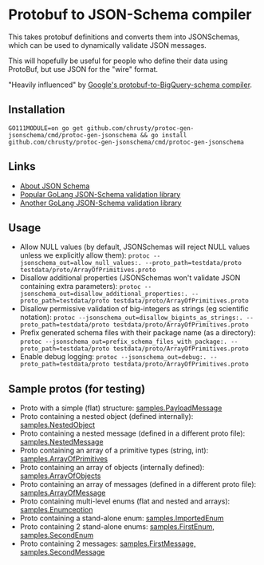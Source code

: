 Protobuf to JSON-Schema compiler
================================
This takes protobuf definitions and converts them into JSONSchemas, which can be used to dynamically validate JSON messages.

This will hopefully be useful for people who define their data using ProtoBuf, but use JSON for the "wire" format.

"Heavily influenced" by [Google's protobuf-to-BigQuery-schema compiler](https://github.com/GoogleCloudPlatform/protoc-gen-bq-schema).


Installation
------------
`GO111MODULE=on go get github.com/chrusty/protoc-gen-jsonschema/cmd/protoc-gen-jsonschema && go install github.com/chrusty/protoc-gen-jsonschema/cmd/protoc-gen-jsonschema`

Links
-----
* [About JSON Schema](http://json-schema.org/)
* [Popular GoLang JSON-Schema validation library](https://github.com/xeipuuv/gojsonschema)
* [Another GoLang JSON-Schema validation library](https://github.com/lestrrat/go-jsschema)


Usage
-----
* Allow NULL values (by default, JSONSchemas will reject NULL values unless we explicitly allow them):
    `protoc --jsonschema_out=allow_null_values:. --proto_path=testdata/proto testdata/proto/ArrayOfPrimitives.proto`
* Disallow additional properties (JSONSchemas won't validate JSON containing extra parameters):
    `protoc --jsonschema_out=disallow_additional_properties:. --proto_path=testdata/proto testdata/proto/ArrayOfPrimitives.proto`
* Disallow permissive validation of big-integers as strings (eg scientific notation):
    `protoc --jsonschema_out=disallow_bigints_as_strings:. --proto_path=testdata/proto testdata/proto/ArrayOfPrimitives.proto`
* Prefix generated schema files with their package name (as a directory):
    `protoc --jsonschema_out=prefix_schema_files_with_package:. --proto_path=testdata/proto testdata/proto/ArrayOfPrimitives.proto`
* Enable debug logging:
    `protoc --jsonschema_out=debug:. --proto_path=testdata/proto testdata/proto/ArrayOfPrimitives.proto`


Sample protos (for testing)
---------------------------
* Proto with a simple (flat) structure: [samples.PayloadMessage](internal/converter/testdata/proto/PayloadMessage.proto)
* Proto containing a nested object (defined internally): [samples.NestedObject](internal/converter/testdata/proto/NestedObject.proto)
* Proto containing a nested message (defined in a different proto file): [samples.NestedMessage](internal/converter/testdata/proto/NestedMessage.proto)
* Proto containing an array of a primitive types (string, int): [samples.ArrayOfPrimitives](internal/converter/testdata/proto/ArrayOfPrimitives.proto)
* Proto containing an array of objects (internally defined): [samples.ArrayOfObjects](internal/converter/testdata/proto/ArrayOfObjects.proto)
* Proto containing an array of messages (defined in a different proto file): [samples.ArrayOfMessage](internal/converter/testdata/proto/ArrayOfMessage.proto)
* Proto containing multi-level enums (flat and nested and arrays): [samples.Enumception](internal/converter/testdata/proto/Enumception.proto)
* Proto containing a stand-alone enum: [samples.ImportedEnum](internal/converter/testdata/proto/ImportedEnum.proto)
* Proto containing 2 stand-alone enums: [samples.FirstEnum, samples.SecondEnum](internal/converter/testdata/proto/SeveralEnums.proto)
* Proto containing 2 messages: [samples.FirstMessage, samples.SecondMessage](internal/converter/testdata/proto/SeveralMessages.proto)
